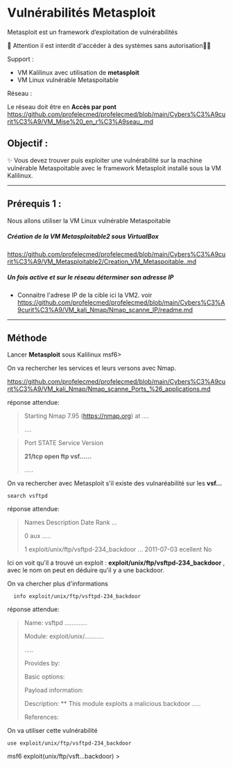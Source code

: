 # Vulnérabilités Metasploit

Metasploit est un framework d’exploitation de vulnérabilités

🚩 Attention il est interdit d'accéder à des systèmes sans autorisation🏴‍☠️

Support : 

* VM Kalilinux avec utilisation de **metasploit**
* VM Linux vulnérable Metaspoitable

Réseau :

Le réseau doit être en **Accès par pont**
https://github.com/profelecmed/profelecmed/blob/main/Cybers%C3%A9curit%C3%A9/VM_Mise%20_en_r%C3%A9seau_.md


## Objectif :

✨ Vous devez trouver puis exploiter une vulnérabilité sur la machine vulnérable Metaspoitable avec le framework Metasploit installé sous la VM Kalilinux.

-----

## Prérequis 1 :

Nous allons utiliser la VM Linux vulnérable Metaspoitable
##### Création de la VM Metasploitable2 sous VirtualBox
https://github.com/profelecmed/profelecmed/blob/main/Cybers%C3%A9curit%C3%A9/VM_Metasploitable2/Creation_VM_Metaspoitable..md

##### Un fois active et sur le réseau déterminer son adresse IP
* Connaitre l'adrese IP de la cible ici la VM2. voir https://github.com/profelecmed/profelecmed/blob/main/Cybers%C3%A9curit%C3%A9/VM_kali_Nmap/Nmap_scanne_IP/readme.md
-----

## Méthode

Lancer **Metasploit** sous Kalilinux
  msf6>

On va rechercher les services et leurs versons avec Nmap.

https://github.com/profelecmed/profelecmed/blob/main/Cybers%C3%A9curit%C3%A9/VM_kali_Nmap/Nmap_scanne_Ports_%26_applications.md

réponse attendue:
>
> Starting Nmap 7.95 (https://nmap.org) at ....
>
> ....

>Port     STATE    Service    Version
>
> **21/tcp   open  ftp   vsf......**
>
>  .....

On va rechercher avec Metasploit s'il existe des vulnaréabilité sur les **vsf...**

    search vsftpd
    
réponse attendue:
>
>Names  Description Date Rank ...
>
>0 aux .....
>
>1 exploit/unix/ftp/vsftpd-234_backdoor ... 2011-07-03  ecellent  No

Ici on voit qu'il a trouvé un exploit : **exploit/unix/ftp/vsftpd-234_backdoor** , avec le nom on peut en déduire qu'il y a une backdoor.

On va chercher plus d'informations

      info exploit/unix/ftp/vsftpd-234_backdoor

réponse attendue:
>
> Name: vsftpd .............
>
> Module: exploit/unix/...........
>
>.....
>
>Provides by:
>
> Basic options:
>
> Payload information:
>
>Description:
>** This module exploits a malicious backdoor .....
>
>References:
>

On va utiliser cette vulnérabilité

    use exploit/unix/ftp/vsftpd-234_backdoor

msf6 exploit(unix/ftp/vsft...backdoor) >



